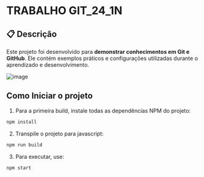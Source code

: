 # TRABALHO GIT_24_1N

## 📋 Descrição
Este projeto foi desenvolvido para **demonstrar conhecimentos em Git e GitHub**. Ele contém exemplos práticos e configurações utilizadas durante o aprendizado e desenvolvimento.

![image](https://github.com/user-attachments/assets/215312ce-ac4a-44fc-a9c7-27f008b3afce)

## Como Iniciar o projeto

1. Para a primeira build, instale todas as dependências NPM do projeto:
```bash
npm install
```
2. Transpile o projeto para javascript:
```bash
npm run build
```
3. Para executar, use:
```bash
npm start
```